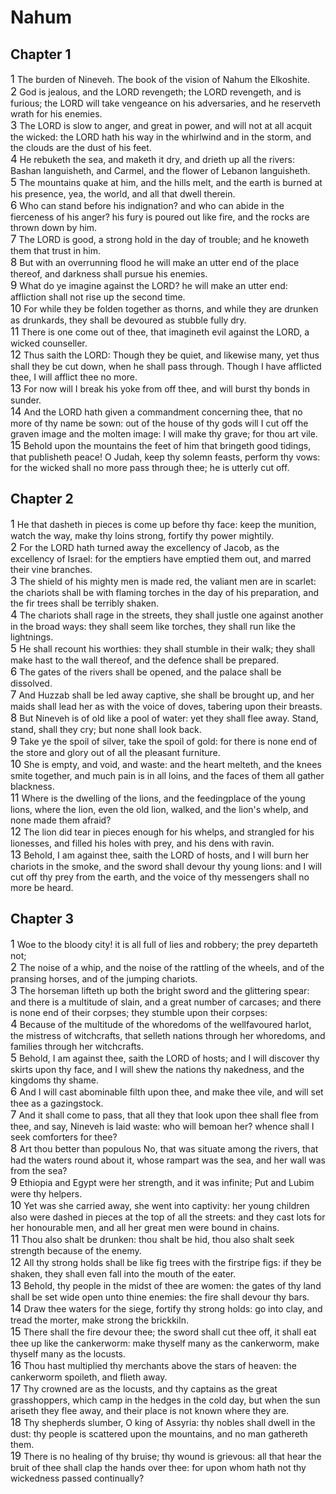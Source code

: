 # Nahum

## Chapter 1
<span style="font-size:larger;">1</span>  The burden of Nineveh. The book of the vision of Nahum the Elkoshite. <br><span style="font-size:larger;">2</span>  God is jealous, and the LORD revengeth; the LORD revengeth, and is furious; the LORD will take vengeance on his adversaries, and he reserveth wrath for his enemies. <br><span style="font-size:larger;">3</span>  The LORD is slow to anger, and great in power, and will not at all acquit the wicked: the LORD hath his way in the whirlwind and in the storm, and the clouds are the dust of his feet. <br><span style="font-size:larger;">4</span>  He rebuketh the sea, and maketh it dry, and drieth up all the rivers: Bashan languisheth, and Carmel, and the flower of Lebanon languisheth. <br><span style="font-size:larger;">5</span>  The mountains quake at him, and the hills melt, and the earth is burned at his presence, yea, the world, and all that dwell therein. <br><span style="font-size:larger;">6</span>  Who can stand before his indignation? and who can abide in the fierceness of his anger? his fury is poured out like fire, and the rocks are thrown down by him. <br><span style="font-size:larger;">7</span>  The LORD is good, a strong hold in the day of trouble; and he knoweth them that trust in him. <br><span style="font-size:larger;">8</span>  But with an overrunning flood he will make an utter end of the place thereof, and darkness shall pursue his enemies. <br><span style="font-size:larger;">9</span>  What do ye imagine against the LORD? he will make an utter end: affliction shall not rise up the second time. <br><span style="font-size:larger;">10</span>  For while they be folden together as thorns, and while they are drunken as drunkards, they shall be devoured as stubble fully dry. <br><span style="font-size:larger;">11</span>  There is one come out of thee, that imagineth evil against the LORD, a wicked counseller. <br><span style="font-size:larger;">12</span>  Thus saith the LORD: Though they be quiet, and likewise many, yet thus shall they be cut down, when he shall pass through. Though I have afflicted thee, I will afflict thee no more. <br><span style="font-size:larger;">13</span>  For now will I break his yoke from off thee, and will burst thy bonds in sunder. <br><span style="font-size:larger;">14</span>  And the LORD hath given a commandment concerning thee, that no more of thy name be sown: out of the house of thy gods will I cut off the graven image and the molten image: I will make thy grave; for thou art vile. <br><span style="font-size:larger;">15</span>  Behold upon the mountains the feet of him that bringeth good tidings, that publisheth peace! O Judah, keep thy solemn feasts, perform thy vows: for the wicked shall no more pass through thee; he is utterly cut off. <br>
## Chapter 2
<span style="font-size:larger;">1</span>  He that dasheth in pieces is come up before thy face: keep the munition, watch the way, make thy loins strong, fortify thy power mightily. <br><span style="font-size:larger;">2</span>  For the LORD hath turned away the excellency of Jacob, as the excellency of Israel: for the emptiers have emptied them out, and marred their vine branches.  <br><span style="font-size:larger;">3</span>  The shield of his mighty men is made red, the valiant men are in scarlet: the chariots shall be with flaming torches in the day of his preparation, and the fir trees shall be terribly shaken.  <br><span style="font-size:larger;">4</span>  The chariots shall rage in the streets, they shall justle one against another in the broad ways: they shall seem like torches, they shall run like the lightnings. <br><span style="font-size:larger;">5</span>  He shall recount his worthies: they shall stumble in their walk; they shall make hast to the wall thereof, and the defence shall be prepared. <br><span style="font-size:larger;">6</span>  The gates of the rivers shall be opened, and the palace shall be dissolved. <br><span style="font-size:larger;">7</span>  And Huzzab shall be led away captive, she shall be brought up, and her maids shall lead her as with the voice of doves, tabering upon their breasts. <br><span style="font-size:larger;">8</span>  But Nineveh is of old like a pool of water: yet they shall flee away. Stand, stand, shall they cry; but none shall look back. <br><span style="font-size:larger;">9</span>  Take ye the spoil of silver, take the spoil of gold: for there is none end of the store and glory out of all the pleasant furniture. <br><span style="font-size:larger;">10</span>  She is empty, and void, and waste: and the heart melteth, and the knees smite together, and much pain is in all loins, and the faces of them all gather blackness. <br><span style="font-size:larger;">11</span>  Where is the dwelling of the lions, and the feedingplace of the young lions, where the lion, even the old lion, walked, and the lion's whelp, and none made them afraid? <br><span style="font-size:larger;">12</span>  The lion did tear in pieces enough for his whelps, and strangled for his lionesses, and filled his holes with prey, and his dens with ravin. <br><span style="font-size:larger;">13</span>  Behold, I am against thee, saith the LORD of hosts, and I will burn her chariots in the smoke, and the sword shall devour thy young lions: and I will cut off thy prey from the earth, and the voice of thy messengers shall no more be heard. <br>
## Chapter 3
<span style="font-size:larger;">1</span>  Woe to the bloody city! it is all full of lies and robbery; the prey departeth not; <br><span style="font-size:larger;">2</span>  The noise of a whip, and the noise of the rattling of the wheels, and of the pransing horses, and of the jumping chariots. <br><span style="font-size:larger;">3</span>  The horseman lifteth up both the bright sword and the glittering spear: and there is a multitude of slain, and a great number of carcases; and there is none end of their corpses; they stumble upon their corpses: <br><span style="font-size:larger;">4</span>  Because of the multitude of the whoredoms of the wellfavoured harlot, the mistress of witchcrafts, that selleth nations through her whoredoms, and families through her witchcrafts. <br><span style="font-size:larger;">5</span>  Behold, I am against thee, saith the LORD of hosts; and I will discover thy skirts upon thy face, and I will shew the nations thy nakedness, and the kingdoms thy shame. <br><span style="font-size:larger;">6</span>  And I will cast abominable filth upon thee, and make thee vile, and will set thee as a gazingstock. <br><span style="font-size:larger;">7</span>  And it shall come to pass, that all they that look upon thee shall flee from thee, and say, Nineveh is laid waste: who will bemoan her? whence shall I seek comforters for thee? <br><span style="font-size:larger;">8</span>  Art thou better than populous No, that was situate among the rivers, that had the waters round about it, whose rampart was the sea, and her wall was from the sea? <br><span style="font-size:larger;">9</span>  Ethiopia and Egypt were her strength, and it was infinite; Put and Lubim were thy helpers.  <br><span style="font-size:larger;">10</span>  Yet was she carried away, she went into captivity: her young children also were dashed in pieces at the top of all the streets: and they cast lots for her honourable men, and all her great men were bound in chains. <br><span style="font-size:larger;">11</span>  Thou also shalt be drunken: thou shalt be hid, thou also shalt seek strength because of the enemy.  <br><span style="font-size:larger;">12</span>  All thy strong holds shall be like fig trees with the firstripe figs: if they be shaken, they shall even fall into the mouth of the eater.  <br><span style="font-size:larger;">13</span>  Behold, thy people in the midst of thee are women: the gates of thy land shall be set wide open unto thine enemies: the fire shall devour thy bars. <br><span style="font-size:larger;">14</span>  Draw thee waters for the siege, fortify thy strong holds: go into clay, and tread the morter, make strong the brickkiln. <br><span style="font-size:larger;">15</span>  There shall the fire devour thee; the sword shall cut thee off, it shall eat thee up like the cankerworm: make thyself many as the cankerworm, make thyself many as the locusts. <br><span style="font-size:larger;">16</span>  Thou hast multiplied thy merchants above the stars of heaven: the cankerworm spoileth, and flieth away. <br><span style="font-size:larger;">17</span>  Thy crowned are as the locusts, and thy captains as the great grasshoppers, which camp in the hedges in the cold day, but when the sun ariseth they flee away, and their place is not known where they are. <br><span style="font-size:larger;">18</span>  Thy shepherds slumber, O king of Assyria: thy nobles shall dwell in the dust: thy people is scattered upon the mountains, and no man gathereth them. <br><span style="font-size:larger;">19</span>  There is no healing of thy bruise; thy wound is grievous: all that hear the bruit of thee shall clap the hands over thee: for upon whom hath not thy wickedness passed continually? <br>